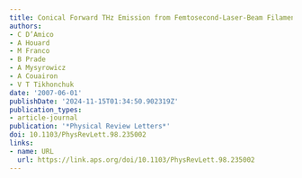 ```yaml
---
title: Conical Forward THz Emission from Femtosecond-Laser-Beam Filamentation in Air
authors:
- C D’Amico
- A Houard
- M Franco
- B Prade
- A Mysyrowicz
- A Couairon
- V T Tikhonchuk
date: '2007-06-01'
publishDate: '2024-11-15T01:34:50.902319Z'
publication_types:
- article-journal
publication: '*Physical Review Letters*'
doi: 10.1103/PhysRevLett.98.235002
links:
- name: URL
  url: https://link.aps.org/doi/10.1103/PhysRevLett.98.235002
---
```


